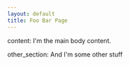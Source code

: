 ```yaml
--- 
layout: default
title: Foo Bar Page
---
```

content:
I'm the main body content.

other_section:
And I'm some other stuff

